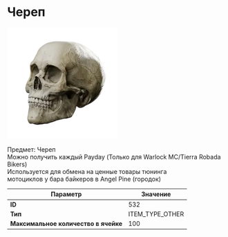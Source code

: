 # Череп

![Item Image](../img/532.webp?raw=true)

Предмет: Череп<br>Можно получить каждый Payday (Только для Warlock MC/Tierra Robada Bikers)<br>Используется для обмена на ценные товары тюнинга<br>мотоциклов у бара байкеров в Angel Pine (городок)


| Параметр | Значение |
|----------|----------|
| **ID** | 532 |
| **Тип** | ITEM_TYPE_OTHER |
| **Максимальное количество в ячейке** | 100 |

